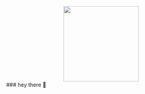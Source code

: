 <div id="header" align="center">
  <img src="https://thumbs.gfycat.com/ImpassionedHeartfeltJenny-size_restricted.gif" width="200"/>
</div>
### hey there 👋

